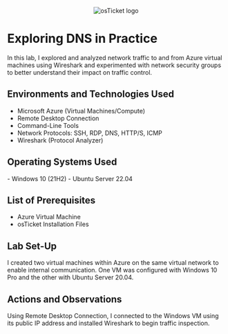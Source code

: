 <p align="center">
<img src="https://i.imgur.com/Clzj7Xs.png" alt="osTicket logo"/>
</p>

<h1>Exploring DNS in Practice</h1>
In this lab, I explored and analyzed network traffic to and from Azure virtual machines using Wireshark and experimented with network security groups to better understand their impact on traffic control.<br />

<h2>Environments and Technologies Used</h2>

- Microsoft Azure (Virtual Machines/Compute)
- Remote Desktop Connection
- Command-Line Tools
- Network Protocols: SSH, RDP, DNS, HTTP/S, ICMP
- Wireshark (Protocol Analyzer)

<h2>Operating Systems Used </h2>
- Windows 10</b> (21H2)
- Ubuntu Server 22.04

<h2>List of Prerequisites</h2>

- Azure Virtual Machine
- osTicket Installation Files

<h2>Lab Set-Up</h2>
<p>I created two virtual machines within Azure on the same virtual network to enable internal communication. One VM was configured with Windows 10 Pro and the other with Ubuntu Server 20.04.</p>

<h2>Actions and Observations</h2>

<p>
Using Remote Desktop Connection, I connected to the Windows VM using its public IP address and installed Wireshark to begin traffic inspection.
</p>
